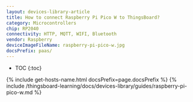 ```yaml
---
layout: devices-library-article
title: How to connect Raspberry Pi Pico W to ThingsBoard?
category: Microcontrollers
chip: RP2040
connectivity: HTTP, MQTT, WIFI, Bluetooth
vendor: Raspberry
deviceImageFileName: raspberry-pi-pico-w.jpg
docsPrefix: paas/
---
```


* TOC
{:toc}

{% include get-hosts-name.html docsPrefix=page.docsPrefix %}
{% include /thingsboard-learning/docs/devices-library/guides/raspberry-pi-pico-w.md %}
